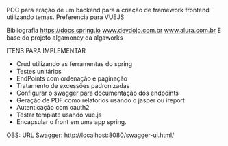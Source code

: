POC para eração de um backend para a criação de framework frontend utilizando temas. Preferencia para VUEJS

Bibliografia
https://docs.spring.io
www.devdojo.com.br
www.alura.com.br
E base do projeto algamoney da algaworks

ITENS PARA IMPLEMENTAR
- Crud utilizando as ferramentas do spring
- Testes unitários
- EndPoints com ordenação e paginação
- Tratamento de excessões padronizadas
- Configurar o swagger para documentação dos endpoints
- Geração de PDF como relatorios usando o jasper ou ireport
- Autenticação com oauth2
- Testar template usando vue.js
- Encapsular o front em uma app spring.


OBS:
URL Swagger: http://localhost:8080/swagger-ui.html/

